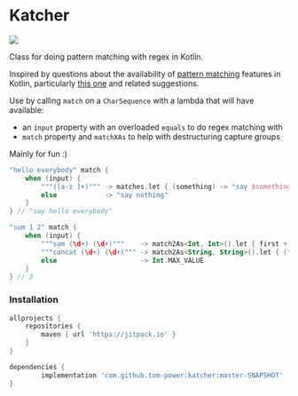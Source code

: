 # Katcher

[![](https://jitpack.io/v/tom-power/katcher.svg)](https://jitpack.io/#tom-power/katcher)

Class for doing pattern matching with regex in Kotlin.

Inspired by questions about the availability of [pattern matching](https://docs.scala-lang.org/tour/pattern-matching.html) features in Kotlin, particularly [this one](https://discuss.kotlinlang.org/t/using-regex-in-a-when/1794) and related suggestions.

Use by calling `match` on a `CharSequence` with a lambda that will have available:
 
- an `input` property with an overloaded `equals` to do regex matching with 
- `match` property and `matchXAs` to help with destructuring capture groups

Mainly for fun :)

```kotlin
"hello everybody" match {
    when (input) {
        """([a-z ]+)""" -> matches.let { (something) -> "say $something" }
        else            -> "say nothing"
    }
} // "say hello everybody"

"sum 1 2" match {
    when (input) {
        """sum (\d+) (\d+)"""    -> match2As<Int, Int>().let { first + second }
        """concat (\d+) (\d+)""" -> match2As<String, String>().let { (first + second).toInt() }
        else                     -> Int.MAX_VALUE
    }
} // 3
```

### Installation

```groovy
allprojects {
    repositories {
        maven { url 'https://jitpack.io' }
    }
}

dependencies {
        implementation 'com.github.tom-power:katcher:master-SNAPSHOT'
}
```

